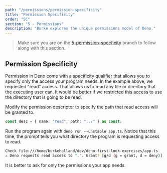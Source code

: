 ```yaml
---
path: "/permissions/permission-specificity"
title: "Permission Specificity"
order: "5C"
section: "5 - Permissions"
description: "Burke explores the unique permissions model of Deno."
---
```


> Make sure you are on the [5-permission-specficity](https://github.com/burkeholland/deno-exercises/tree/5-permission-specficity) branch to follow along with this section.

## Permission Specificity

Permission in Deno come with a specificity qualifier that allows you to specify only the access your program needs. In the example above, we requested "read" access. That allows us to read any file or directory that the executing user can. It would be better if we restricted this access to use the directory that is going to be read.

Modify the permission descriptor to specify the path that read access will be granted to.

```typescript
const desc = { name: "read", path: "../" } as const;
```

Run the program again with `deno run --unstable app.ts`. Notice that this time, the prompt tells you what directory the program is requesting access to read.

```bash
Check file:///home/burkeholland/dev/deno-first-look-exercises/app.ts
️⚠️ Deno requests read access to ".". Grant? [g/d (g = grant, d = deny)]
```

It is better to ask for only the permissions your app needs.
